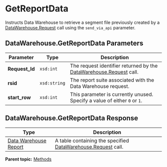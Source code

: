 # GetReportData

Instructs Data Warehouse to retrieve a segment file previously created by a [DataWarehouse.Request](r_request.md#) call using the `send_via_api` parameter.

## DataWarehouse.GetReportData Parameters

|Parameter|Type|Description|
|---------|----|-----------|
|**Request\_Id** |`xsd:int` | The request identifier returned by the [DataWarehouse.Request](r_request.md#) call. |
|**rsid** |`xsd:string` | The report suite associated with the Data Warehouse request. |
|**start\_row** |`xsd:int` | This parameter is currently unused. Specify a value of either `0` or `1`. |

## DataWarehouse.GetReportData Response

|Type|Description|
|----|-----------|
| [Data Warehouse Report](../data_types/r_data_warehouse_report.md#) | A table containing the specified [DataWarehouse.Request](r_request.md#) call. |

**Parent topic:** [Methods](../methods/c_data_warehouse_methods.md)

